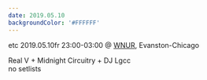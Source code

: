 ```yaml
---
date: 2019.05.10
backgroundColor: '#FFFFFF'
---
```


etc 2019.05.10fr 23:00-03:00 @ [WNUR](http://www.wnur.org/), Evanston-Chicago  

Real V + Midnight Circuitry + DJ Lgcc  
no setlists